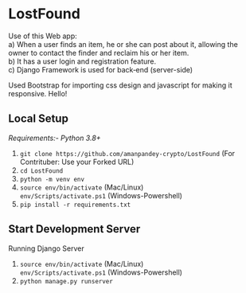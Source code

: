 # LostFound
Use of this Web app: <br>
a) When a user finds an item, he or she can post about
it, allowing the owner to contact the finder and
reclaim his or her item.<br>
b) It has a user login and registration feature.<br>
c) Django Framework is used for back‐end (server-side)
       
Used Bootstrap for importing css design and javascript for making it responsive.
Hello!


**Local Setup**
---
*Requirements:- Python 3.8+*<br>
1) `git clone https://github.com/amanpandey-crypto/LostFound`
(For Contrituber: Use your Forked URL)
2) `cd LostFound`
3) `python -m venv env`
4) `source env/bin/activate` (Mac/Linux)<br>
   `env/Scripts/activate.ps1` (Windows-Powershell)
5) `pip install -r requirements.txt`

Start Development Server<br>
---
Running Django Server
1) `source env/bin/activate` (Mac/Linux)<br>
   `env/Scripts/activate.ps1` (Windows-Powershell)
2) `python manage.py runserver`
